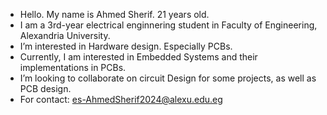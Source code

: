 - Hello. My name is Ahmed Sherif. 21 years old.
- I am a 3rd-year electrical enginnering student in Faculty of Engineering, Alexandria University.
- I’m interested in Hardware design. Especially PCBs.
- Currently, I am interested in Embedded Systems and their implementations in PCBs.
- I’m looking to collaborate on circuit Design for some projects, as well as PCB design.
- For contact: es-AhmedSherif2024@alexu.edu.eg

<!---
Ahmed0Sherif/Ahmed0Sherif is a ✨ special ✨ repository because its `README.md` (this file) appears on your GitHub profile.
You can click the Preview link to take a look at your changes.
--->
